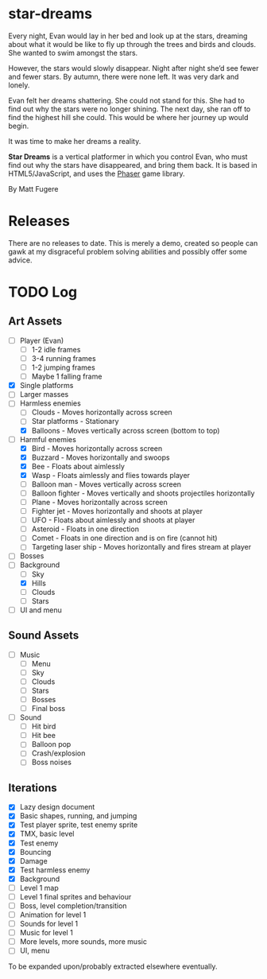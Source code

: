 star-dreams
===========

Every night, Evan would lay in her bed and look up at the stars, dreaming about what it would be like to fly up through the trees and birds and clouds.  She wanted to swim amongst the stars.

However, the stars would slowly disappear.  Night after night she’d see fewer and fewer stars.  By autumn, there were none left.  It was very dark and lonely.

Evan felt her dreams shattering.  She could not stand for this.  She had to find out why the stars were no longer shining.  The next day, she ran off to find the highest hill she could.  This would be where her journey up would begin.

It was time to make her dreams a reality.

**Star Dreams** is a vertical platformer in which you control Evan, who must find out why the stars have disappeared, and bring them back. It is based in HTML5/JavaScript, and uses the [Phaser](http://phaser.io/) game library.

By Matt Fugere

Releases
========

There are no releases to date. This is merely a demo, created so people can gawk at my disgraceful problem solving abilities and possibly offer some advice.

TODO Log
========

Art Assets
----------
- [ ] Player (Evan)
  - [ ] 1-2 idle frames
  - [ ] 3-4 running frames
  - [ ] 1-2 jumping frames
  - [ ] Maybe 1 falling frame
- [x] Single platforms
- [ ] Larger masses
- [ ] Harmless enemies
  - [ ] Clouds - Moves horizontally across screen
  - [ ] Star platforms - Stationary
  - [x] Balloons - Moves vertically across screen (bottom to top)
- [ ] Harmful enemies
  - [x] Bird - Moves horizontally across screen
  - [x] Buzzard - Moves horizontally and swoops
  - [x] Bee - Floats about aimlessly
  - [x] Wasp - Floats aimlessly and flies towards player
  - [ ] Balloon man - Moves vertically across screen
  - [ ] Balloon fighter - Moves vertically and shoots projectiles horizontally
  - [ ] Plane - Moves horizontally across screen
  - [ ] Fighter jet - Moves horizontally and shoots at player
  - [ ] UFO - Floats about aimlessly and shoots at player
  - [ ] Asteroid - Floats in one direction
  - [ ] Comet - Floats in one direction and is on fire (cannot hit)
  - [ ] Targeting laser ship - Moves horizontally and fires stream at player
- [ ] Bosses
- [ ] Background
  - [ ] Sky
  - [x] Hills
  - [ ] Clouds
  - [ ] Stars
- [ ] UI and menu

Sound Assets
------------
- [ ] Music
  - [ ] Menu
  - [ ] Sky
  - [ ] Clouds
  - [ ] Stars
  - [ ] Bosses
  - [ ] Final boss
- [ ] Sound
  - [ ] Hit bird
  - [ ] Hit bee
  - [ ] Balloon pop
  - [ ] Crash/explosion
  - [ ] Boss noises

Iterations
----------
- [x] Lazy design document
- [x] Basic shapes, running, and jumping
- [x] Test player sprite, test enemy sprite
- [x] TMX, basic level
- [x] Test enemy
- [x] Bouncing
- [x] Damage
- [x] Test harmless enemy
- [x] Background
- [ ] Level 1 map
- [ ] Level 1 final sprites and behaviour
- [ ] Boss, level completion/transition
- [ ] Animation for level 1
- [ ] Sounds for level 1
- [ ] Music for level 1
- [ ] More levels, more sounds, more music
- [ ] UI, menu

To be expanded upon/probably extracted elsewhere eventually.
